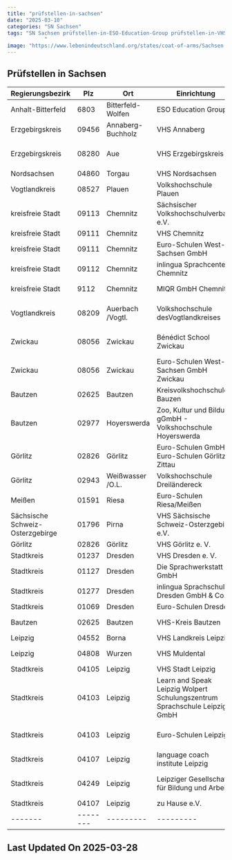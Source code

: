 ```yaml
---
title: "prüfstellen-in-sachsen"
date: "2025-03-10"
categories: "SN Sachsen"
tags: "SN Sachsen prüfstellen-in-ESO-Education-Group prüfstellen-in-VHS-Annaberg prüfstellen-in-VHS-Erzgebirgskreis prüfstellen-in-VHS-Nordsachsen prüfstellen-in-Volkshochschule-Plauen prüfstellen-in-Sächsischer-Volkshochschulverband-eV prüfstellen-in-VHS-Chemnitz prüfstellen-in-Euro-Schulen-West-Sachsen-GmbH prüfstellen-in-inlingua-Sprachcenter-Chemnitz prüfstellen-in-MIQR-GmbH-Chemnitz prüfstellen-in-Volkshochschule-desVogtlandkreises prüfstellen-in-Bénédict-School-Zwickau prüfstellen-in-Euro-Schulen-West-Sachsen-GmbH-Zwickau prüfstellen-in-Kreisvolkshochschule-Bauzen prüfstellen-in-Zoo-Kultur-und-Bildung-gGmbH---Volkshochschule-Hoyerswerda prüfstellen-in-Euro-Schulen-GmbH-Euro-Schulen-Görlitz-Zittau prüfstellen-in-Volkshochschule-Dreiländereck prüfstellen-in-Euro-Schulen-RiesaMeißen prüfstellen-in-VHS-Sächsische-Schweiz-Osterzgebirge-eV prüfstellen-in-VHS-Görlitz-e-V prüfstellen-in-VHS-Dresden-e-V prüfstellen-in-Die-Sprachwerkstatt-GmbH prüfstellen-in-inlingua-Sprachschule-Dresden-GmbH-and-Co prüfstellen-in-Euro-Schulen-Dresden prüfstellen-in-VHS-Kreis-Bautzen prüfstellen-in-VHS-Landkreis-Leipzig prüfstellen-in-VHS-Muldental prüfstellen-in-VHS-Stadt-Leipzig prüfstellen-in-Learn-and-Speak-Leipzig-Wolpert-Schulungszentrum-Sprachschule-Leipzig-GmbH prüfstellen-in-Euro-Schulen-Leipzig prüfstellen-in-language-coach-institute-Leipzig prüfstellen-in-Leipziger-Gesellschaft-für-Bildung-und-Arbeit prüfstellen-in-zu-Hause-eV prüfstellen-in-Bitterfeld-Wolfen prüfstellen-in-Annaberg-Buchholz prüfstellen-in-Aue prüfstellen-in-Torgau prüfstellen-in-Plauen prüfstellen-in-Chemnitz prüfstellen-in-Auerbach-Vogtl prüfstellen-in-Zwickau prüfstellen-in-Bautzen prüfstellen-in-Hoyerswerda prüfstellen-in-Görlitz prüfstellen-in-Weißwasser-OL prüfstellen-in-Riesa prüfstellen-in-Pirna prüfstellen-in-Dresden prüfstellen-in-Borna prüfstellen-in-Wurzen prüfstellen-in-Leipzig prüfstellen-in-6803 prüfstellen-in-09456 prüfstellen-in-08280 prüfstellen-in-04860 prüfstellen-in-08527 prüfstellen-in-09113 prüfstellen-in-09111 prüfstellen-in-09112 prüfstellen-in-9112 prüfstellen-in-08209 prüfstellen-in-08056 prüfstellen-in-02625 prüfstellen-in-02977 prüfstellen-in-02826 prüfstellen-in-02943 prüfstellen-in-01591 prüfstellen-in-01796 prüfstellen-in-01237 prüfstellen-in-01127 prüfstellen-in-01277 prüfstellen-in-01069 prüfstellen-in-04552 prüfstellen-in-04808 prüfstellen-in-04105 prüfstellen-in-04103 prüfstellen-in-04107 prüfstellen-in-04249
            "
image: "https://www.lebenindeutschland.org/states/coat-of-arms/Sachsen.svg"
---
```


## Prüfstellen in Sachsen

| Regierungsbezirk | Plz | Ort | Einrichtung | Straße | Telefon | Email |
|-------|--------|---------|---------|---------|---------|---------|
|Anhalt-Bitterfeld|6803|Bitterfeld-Wolfen|ESO Education Group|Wasserturmstraße 1|03493 / 73600|info@es.wolfen.eso.de |
|Erzgebirgskreis|09456|Annaberg-Buchholz|VHS Annaberg|Bärensteiner Str. 2|03733-426224|info@vhs-annaberg.de|
|Erzgebirgskreis|08280|Aue|VHS Erzgebirgskreis|Rudolf-Breitscheid-Str. 27|03771-597210 oder 11|susanne.schmidt@kreis-erz.de|
|Nordsachsen|04860|Torgau|VHS Nordsachsen|Puschkinstraße 3|03423-700440||
|Vogtlandkreis|08527|Plauen|Volkshochschule Plauen|Stresemannstr. 92|03741-22 44 25|boh@vhs-plauen.de|
|kreisfreie Stadt|09113|Chemnitz|Sächsischer Volkshochschulverband e.V.|Bergstraße 61|0371-35427-54|info@vhs-sachsen.de|
|kreisfreie Stadt|09111|Chemnitz|VHS Chemnitz|Moritzstr. 20|0371/ 488-4338|deutsch@vhs-chemnitz.de" |
|kreisfreie Stadt|09111|Chemnitz|Euro-Schulen West-Sachsen GmbH|Am alten Bad 1|0371-3356230|chemnitz@eso.de|
|kreisfreie Stadt|09112|Chemnitz|inlingua Sprachcenter Chemnitz|Barbarossastr. 2|0371 / 517000|chemnitz@inlingua.de|
|kreisfreie Stadt|9112|Chemnitz|MIQR GmbH Chemnitz|Barbarossastr. 2|0371-404665-20|deutschkurse-chemnitz@miqr.de|
|Vogtlandkreis|08209|Auerbach /Vogtl.|Volkshochschule desVogtlandkreises|Am Feldschlößchen 14|037421-23770|service@vhs-vogtlandkreis.de|
|Zwickau|08056|Zwickau|Bénédict School Zwickau|Alte Reichenbacher Str. 2|0375-27766-0|benedict@fuu-sachsen.de|
|Zwickau|08056|Zwickau|Euro-Schulen West-Sachsen GmbH Zwickau|Max-Pechstein-Sttraße 29|0375-2713430|info@es.zwickau.eso.de|
|Bautzen|02625|Bautzen|Kreisvolkshochschule Bauzen|Postplatz 3|03591 27229-13|andrea.siebert@kvhsbautzen.de |
|Bautzen|02977|Hoyerswerda|Zoo, Kultur und Bildung gGmbH - Volkshochschule Hoyerswerda|Lausitzer Platz 4|03571-6079943|U.Grun@vhs-hy.de|
|Görlitz|02826|Görlitz|Euro-Schulen GmbH, Euro-Schulen Görlitz-Zittau|Straßburg-Passage |03581-76460|l.vater@eso-goerlitz.de|
|Görlitz|02943|Weißwasser /O.L.|Volkshochschule Dreiländereck|Jahnstr. 50|03576-2783-0|info@vhs-dle.de|
|Meißen|01591|Riesa|Euro-Schulen Riesa/Meißen|Paul-Greifzu-Str. 30|03525 / 501311|info@es.riesa.eso.de|
|Sächsische Schweiz-Osterzgebirge|01796|Pirna|VHS Sächsische Schweiz-Osterzgebirge e.V.|Geschwister-Scholl-Str. 2|03501-710990|info@vhs-ssoe.de|
|Görlitz|02826|Görlitz|VHS Görlitz e. V.|Langenstr. 23|03581-4209828|sprachen@vhs-goerlitz.de|
|Stadtkreis|01237|Dresden|VHS Dresden e. V.|Schilfweg 3|0351-2544037|jana.moebius@vhs-dresden.de|
|Stadtkreis|01127|Dresden|Die Sprachwerkstatt GmbH|Großenhainer Str. 99|0351 / 8975940|dresden@die-sprachwerkstatt.de|
|Stadtkreis|01277|Dresden|inlingua Sprachschule Dresden GmbH & Co.|Karcherallee 41|0351 / 494460|german@inlingua-dresden.de|
|Stadtkreis|01069|Dresden|Euro-Schulen Dresden|Wiener Platz 6|0351 / 4763680|info@es.dresden.eso.de|
|Bautzen|02625|Bautzen|VHS-Kreis Bautzen|Dr.-Peter-Jordan-Str. 21|03591/ 272290|info@kvhsbautzen.de|
|Leipzig|04552|Borna|VHS Landkreis Leipzig|Jahnstr. 24a|0343 / 374463328|sabine.garbe@vhs-lkl.de |
|Leipzig|04808|Wurzen|VHS Muldental|Lüptitzer Str. 2|0342 / 5/90470|wurzen@volkshochschule-muldental.de|
|Stadtkreis|04105|Leipzig|VHS Stadt Leipzig|Löhrstr. 3/7|0341/1236023/069|vhs@leipzig.de|
|Stadtkreis|04103|Leipzig|Learn and Speak Leipzig Wolpert Schulungszentrum Sprachschule Leipzig GmbH|Gutenbergplatz 1a-e|0341 222 88 77 0|info@las-leipzig.de|
|Stadtkreis|04103|Leipzig|Euro-Schulen Leipzig|Rosa-Luxemburg-Str. 23|0341/ 962 99 37|info@es.leipzig.eso.de|
|Stadtkreis|04107|Leipzig|language coach institute Leipzig|Emilienstr. 17|0341/3085506|thiessen@languagecoach.de|
|Stadtkreis|04249|Leipzig|Leipziger Gesellschaft für Bildung und Arbeit|Anton-Zickmantel-Str. 41|0341/ 4273770|info@lehmbaugruppe.de|
|Stadtkreis|04107|Leipzig|zu Hause e.V.|Hohe Straße 9/13|0341 / 52 91 72 48|info@zuhause-ev.de|
|-------|--------|---------|---------|---------|---------|---------|


## Last Updated On 2025-03-28